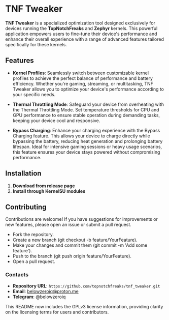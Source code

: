 # TNF Tweaker

**TNF Tweaker** is a specialized optimization tool designed exclusively for devices running the **TopNotchFreaks** and **Zephyr** kernels. This powerful application empowers users to fine-tune their device's performance and enhance their overall experience with a range of advanced features tailored specifically for these kernels.

## Features

- **Kernel Profiles**: Seamlessly switch between customizable kernel profiles to achieve the perfect balance of performance and battery efficiency. Whether you're gaming, streaming, or multitasking, TNF Tweaker allows you to optimize your device's performance according to your specific needs.

- **Thermal Throttling Mode**: Safeguard your device from overheating with the Thermal Throttling Mode. Set temperature thresholds for CPU and GPU performance to ensure stable operation during demanding tasks, keeping your device cool and responsive.

- **Bypass Charging**: Enhance your charging experience with the Bypass Charging feature. This allows your device to charge directly while bypassing the battery, reducing heat generation and prolonging battery lifespan. Ideal for intensive gaming sessions or heavy usage scenarios, this feature ensures your device stays powered without compromising performance.

## Installation

1. **Download from release page**
2. **Install through KernelSU modules**

## Contributing

Contributions are welcome! If you have suggestions for improvements or new features, please open an issue or submit a pull request.

- Fork the repository.
- Create a new branch (git checkout -b feature/YourFeature).
- Make your changes and commit them (git commit -m 'Add some feature').
- Push to the branch (git push origin feature/YourFeature).
- Open a pull request.

### Contacts

- **Repository URL**: `https://github.com/topnotchfreaks/tnf_tweaker.git`
- **Email**: belowzeroiq@proton.me
- **Telegram**: @belowzeroiq

This README now includes the GPLv3 license information, providing clarity on the licensing terms for users and contributors.
